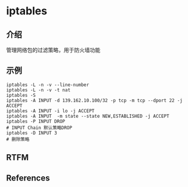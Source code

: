 
# iptables 

## 介绍

管理网络包的过滤策略，用于防火墙功能

## 示例

```text
iptables -L -n -v --line-number
iptables -L -n -v -t nat   
iptables -S
iptables -A INPUT -d 139.162.10.100/32 -p tcp -m tcp --dport 22 -j ACCEPT
iptables -A INPUT -i lo -j ACCEPT
iptables -A INPUT  -m state --state NEW,ESTABLISHED -j ACCEPT
iptables -P INPUT DROP                                                          # INPUT Chain 默认策略DROP
iptables -D INPUT 3                                                             # 删除策略               
```

## RTFM



## References

